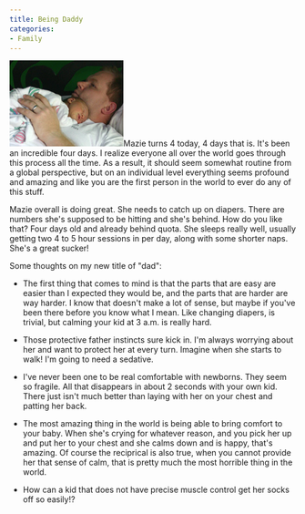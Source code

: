 ```yaml
---
title: Being Daddy
categories:
- Family
---
```


![](/assets/posts/2005/o_mazie-and-daddy.jpg)Mazie turns 4 today, 4 days that is. It's been an incredible four days. I realize everyone all over the world goes through this process all the time. As a result, it should seem somewhat routine from a global perspective, but on an individual level everything seems profound and amazing and like you are the first person in the world to ever do any of this stuff.

Mazie overall is doing great. She needs to catch up on diapers. There are numbers she's supposed to be hitting and she's behind. How do you like that? Four days old and already behind quota. She sleeps really well, usually getting two 4 to 5 hour sessions in per day, along with some shorter naps. She's a great sucker!

Some thoughts on my new title of "dad":



  * The first thing that comes to mind is that the parts that are easy are easier than I expected they would be, and the parts that are harder are way harder. I know that doesn't make a lot of sense, but maybe if you've been there before you know what I mean.  Like changing diapers, is trivial, but calming your kid at 3 a.m. is really hard.

  * Those protective father instincts sure kick in. I'm always worrying about her and want to protect her at every turn. Imagine when she starts to walk! I'm going to need a sedative.

  * I've never been one to be real comfortable with newborns. They seem so fragile. All that disappears in about 2 seconds with your own kid. There just isn't much better than laying with her on your chest and patting her back.

  * The most amazing thing in the world is being able to bring comfort to your baby. When she's crying for whatever reason, and you pick her up and put her to your chest and she calms down and is happy, that's amazing. Of course the reciprical is also true, when you cannot provide her that sense of calm, that is pretty much the most horrible thing in the world.

  * How can a kid that does not have precise muscle control get her socks off so easily!?


